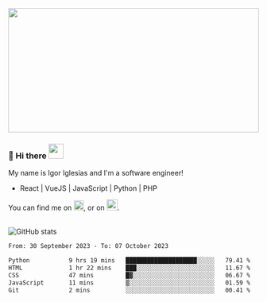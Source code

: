 <img src="https://c.tenor.com/KjVxfRrrncUAAAAd/matrix.gif" width="100%" height="250px">

### 🔭 Hi there <img src="https://raw.githubusercontent.com/MartinHeinz/MartinHeinz/master/wave.gif" width="30px">


My name is Igor Iglesias and I'm a software engineer!
<br>

<ul>
  <li> React | VueJS | JavaScript | Python | PHP </li>
</ul>
You can find me on <a href="https://twitter.com/IgorIglesias5"><img src="https://i.imgur.com/JLLlB5S.png" width="20px"></a>, or on <a href="https://www.linkedin.com/in/igor-iglesias-62478428/"><img src="https://i.imgur.com/PXyIkWx.png" width="22px"></a>.

<br>
<br>

![GitHub stats](https://github-readme-stats.vercel.app/api?username=igoiglesias&show_icons=true&count_private=true&theme=chartreuse-dark&hide_title=true)

<!--START_SECTION:waka-->

```txt
From: 30 September 2023 - To: 07 October 2023

Python           9 hrs 19 mins   ████████████████████░░░░░   79.41 %
HTML             1 hr 22 mins    ███░░░░░░░░░░░░░░░░░░░░░░   11.67 %
CSS              47 mins         █▓░░░░░░░░░░░░░░░░░░░░░░░   06.67 %
JavaScript       11 mins         ▒░░░░░░░░░░░░░░░░░░░░░░░░   01.59 %
Git              2 mins          ░░░░░░░░░░░░░░░░░░░░░░░░░   00.41 %
```

<!--END_SECTION:waka-->
